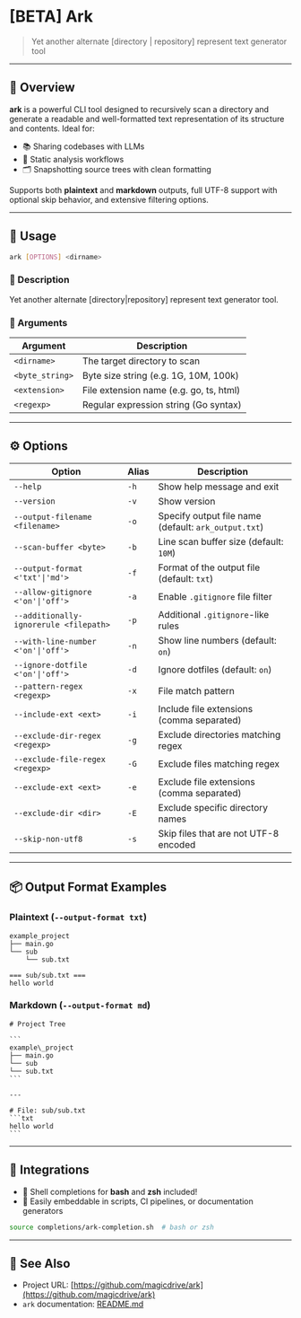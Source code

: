 # [BETA] Ark

> Yet another alternate \[directory | repository] represent text generator tool

---

## 🚀 Overview

**ark** is a powerful CLI tool designed to recursively scan a directory and generate a readable and well-formatted text representation of its structure and contents. Ideal for:

* 📚 Sharing codebases with LLMs
* 🧪 Static analysis workflows
* 🗂️ Snapshotting source trees with clean formatting

Supports both **plaintext** and **markdown** outputs, full UTF-8 support with optional skip behavior, and extensive filtering options.

---

## 🧰 Usage

```sh
ark [OPTIONS] <dirname>
```

### 🔸 Description

Yet another alternate \[directory|repository] represent text generator tool.

### 🔸 Arguments

| Argument        | Description                             |
| --------------- | --------------------------------------- |
| `<dirname>`     | The target directory to scan            |
| `<byte_string>` | Byte size string (e.g. 1G, 10M, 100k)   |
| `<extension>`   | File extension name (e.g. go, ts, html) |
| `<regexp>`      | Regular expression string (Go syntax)   |

---

## ⚙️ Options

| Option                                 | Alias           | Description                                          |
| -------------------------------------- | --------------- | ---------------------------------------------------- |
| `--help`                               | `-h`            | Show help message and exit                           |
| `--version`                            | `-v`            | Show version                                         |
| `--output-filename <filename>`         | `-o`            | Specify output file name (default: `ark_output.txt`) |
| `--scan-buffer <byte>`                 | `-b`            | Line scan buffer size (default: `10M`)               |
| `--output-format <'txt'\|'md'>`        | `-f`            | Format of the output file (default: `txt`)           |
| `--allow-gitignore <'on'\|'off'>`      | `-a`            | Enable `.gitignore` file filter                      |
| `--additionally-ignorerule <filepath>` | `-p`            | Additional `.gitignore`-like rules                   |
| `--with-line-number <'on'\|'off'>`     | `-n`            | Show line numbers (default: `on`)                    |
| `--ignore-dotfile <'on'\|'off'>`       | `-d`            | Ignore dotfiles (default: `on`)                      |
| `--pattern-regex <regexp>`             | `-x`            | File match pattern                                   |
| `--include-ext <ext>`                  | `-i`            | Include file extensions (comma separated)            |
| `--exclude-dir-regex <regexp>`         | `-g`            | Exclude directories matching regex                   |
| `--exclude-file-regex <regexp>`        | `-G`            | Exclude files matching regex                         |
| `--exclude-ext <ext>`                  | `-e`            | Exclude file extensions (comma separated)            |
| `--exclude-dir <dir>`                  | `-E`            | Exclude specific directory names                     |
| `--skip-non-utf8`                      | `-s`            | Skip files that are not UTF-8 encoded                |

---

## 📦 Output Format Examples

### Plaintext (`--output-format txt`)

```
example_project
├── main.go
└── sub
    └── sub.txt

=== sub/sub.txt ===
hello world
```

### Markdown (`--output-format md`)

```````
# Project Tree

```
example\_project
├── main.go
└── sub
└── sub.txt
```

---

# File: sub/sub.txt
```txt
hello world
```

```````
---

## 🧩 Integrations

- 🐚 Shell completions for **bash** and **zsh** included!
- 🔧 Easily embeddable in scripts, CI pipelines, or documentation generators

```sh
source completions/ark-completion.sh  # bash or zsh
````

---

## 📎 See Also

* Project URL: [https://github.com/magicdrive/ark](https://github.com/magicdrive/ark)
* `ark` documentation: [README.md](https://github.com/magicdrive/ark/README.md)

